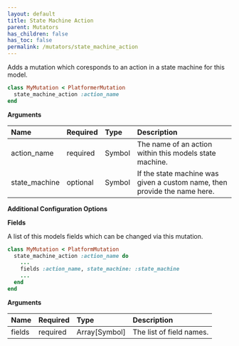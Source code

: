 ```yaml
---
layout: default
title: State Machine Action
parent: Mutators
has_children: false
has_toc: false
permalink: /mutators/state_machine_action
---
```


Adds a mutation which coresponds to an action in a state machine for this model.

```ruby
class MyMutation < PlatformerMutation
  state_machine_action :action_name
end
```

**Arguments**

| Name | Required | Type | Description |
|:---|:---|:---|:---|
| action_name | required | Symbol | The name of an action within this models state machine. |
| state_machine | optional | Symbol | If the state machine was given a custom name, then provide the name here. |

**Additional Configuration Options**

**Fields**

A list of this models fields which can be changed via this mutation.

```ruby
class MyMutation < PlatformMutation
  state_machine_action :action_name do
    ...
    fields :action_name, state_machine: :state_machine
    ...
  end
end
```

**Arguments**

| Name | Required | Type | Description |
|:---|:---|:---|:---|
| fields | required | Array[Symbol] | The list of field names. |